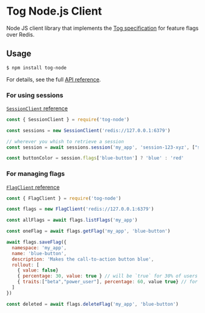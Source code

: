 # Tog Node.js Client

Node JS client library that implements the [Tog specification](https://github.com/escaletech/tog) for feature flags over Redis.

## Usage

```sh
$ npm install tog-node
```

For details, see the full [API reference](https://escaletech.github.io/tog-node/modules/_index_.html).

### For using sessions

[`SessionClient` reference](https://escaletech.github.io/tog-node/classes/_index_.sessionclient.html)

```js
const { SessionClient } = require('tog-node')

const sessions = new SessionClient('redis://127.0.0.1:6379')

// wherever you whish to retrieve a session
const session = await sessions.session('my_app', 'session-123-xyz', ["session traits 1","session traits 2"])

const buttonColor = session.flags['blue-button'] ? 'blue' : 'red'
```

### For managing flags

[`FlagClient` reference](https://escaletech.github.io/tog-node/classes/_index_.flagclient.html)

```js
const { FlagClient } = require('tog-node')

const flags = new FlagClient('redis://127.0.0.1:6379')

const allFlags = await flags.listFlags('my_app')

const oneFlag = await flags.getFlag('my_app', 'blue-button')

await flags.saveFlag({
  namespace: 'my_app',
  name: 'blue-button',
  description: 'Makes the call-to-action button blue',
  rollout: [
    { value: false}
    { percentage: 30, value: true } // will be `true` for 30% of users
    { traits:["beta","power_user"], percentage: 60, value true} // for sessions that match both traits "beta" and "power_user", 60% of the chances will be true
  ]
})

const deleted = await flags.deleteFlag('my_app', 'blue-button')
```
